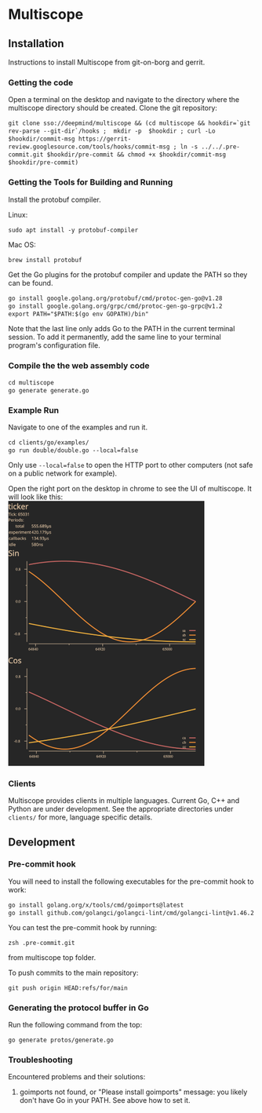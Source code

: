# Multiscope

## Installation

Instructions to install Multiscope from git-on-borg and gerrit.

### Getting the code

Open a terminal on the desktop and navigate to the directory where the
multiscope directory should be created. Clone the git repository:
```
git clone sso://deepmind/multiscope && (cd multiscope && hookdir=`git rev-parse --git-dir`/hooks ;  mkdir -p  $hookdir ; curl -Lo $hookdir/commit-msg https://gerrit-review.googlesource.com/tools/hooks/commit-msg ; ln -s ../../.pre-commit.git $hookdir/pre-commit && chmod +x $hookdir/commit-msg $hookdir/pre-commit)
```

### Getting the Tools for Building and Running

Install the protobuf compiler.

Linux:
```
sudo apt install -y protobuf-compiler
```

Mac OS:
```
brew install protobuf
```

Get the Go plugins for the protobuf compiler and update the PATH so they can be found.

```
go install google.golang.org/protobuf/cmd/protoc-gen-go@v1.28
go install google.golang.org/grpc/cmd/protoc-gen-go-grpc@v1.2
export PATH="$PATH:$(go env GOPATH)/bin"
```

Note that the last line only adds Go to the PATH in the current terminal session. To add it permanently, add the same line to your terminal program's configuration file.

### Compile the the web assembly code

```
cd multiscope
go generate generate.go
```

### Example Run

Navigate to one of the examples and run it.

```
cd clients/go/examples/
go run double/double.go --local=false
```

Only use `--local=false` to open the HTTP port to other computers (not safe on a
public network for example).

Open the right port on the desktop in chrome to see the UI of multiscope. It
will look like this:
<img alt="double" src="doc/double.png" width="400"  />

### Clients

Multiscope provides clients in multiple languages. Current Go, C++ and Python are
under development. See the appropriate directories under `clients/` for more,
language specific details.

## Development

### Pre-commit hook

You will need to install the following executables for the pre-commit hook to
work:
```
go install golang.org/x/tools/cmd/goimports@latest
go install github.com/golangci/golangci-lint/cmd/golangci-lint@v1.46.2
```
You can test the pre-commit hook by running:
```
zsh .pre-commit.git
```
from multiscope top folder.


To push commits to the main repository:
```
git push origin HEAD:refs/for/main
```
### Generating the protocol buffer in Go

Run the following command from the top:
```
go generate protos/generate.go
```

### Troubleshooting

Encountered problems and their solutions:

1. goimports not found, or "Please install goimports" message: you likely don't have Go in your PATH. See above how to set it.

